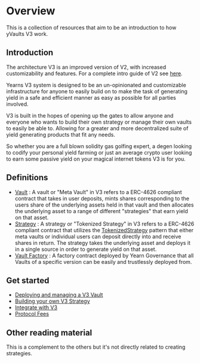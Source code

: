 # Overview

This is a collection of resources that aim to be an introduction to how yVaults V3 work.

## Introduction

The architecture V3 is an improved version of V2, with increased customizability and features. For a complete intro guide of V2 see [here](https://docs.yearn.finance/developers/v2/additional-resources).

Yearns V3 system is designed to be an un-opinionated and customizable infrastructure for anyone to easily build on to make the task of generating yield in a safe and efficient manner as easy as possible for all parties involved. 


V3 is built in the hopes of opening up the gates to allow anyone and everyone who wants to build their own strategy or manage their own vaults to easily be able to. Allowing for a greater and more decentralized suite of yield generating products that fit any needs. 

So whether you are a full blown solidity gas golfing expert, a degen looking to codify your personal yield farming or just an average crypto user looking to earn some passive yield on your magical internet tokens V3 is for you.

## Definitions
- [Vault](https://github.com/yearn/yearn-vaults-v3/blob/master/contracts/VaultV3.vy) : A vault or "Meta Vault" in V3 refers to a ERC-4626 compliant contract that takes in user deposits, mints shares corresponding to the users share of the underlying assets held in that vault and then allocates the underlying asset to a range of different "strategies" that earn yield on that asset. 
- [Strategy](https://github.com/yearn/tokenized-strategy) : A strategy or "Tokenized Strategy" in V3 refers to a ERC-4626 compliant contract that utilizes the [TokenizedStrategy](https://github.com/yearn/tokenized-strategy/blob/master/src/TokenizedStrategy.sol#L14-L26) pattern that either meta vaults or individual users can deposit directly into and receive shares in return. The strategy takes the underlying asset and deploys it in a single source in order to generate yield on that asset.
- [Vault Factory](https://github.com/yearn/yearn-vaults-v3/blob/master/contracts/VaultFactory.vy) : A factory contract deployed by Yearn Governance that all Vaults of a specific version can be easily and trustlessly deployed from.


## Get started

- [Deploying and managing a V3 Vault](link)
- [Building your own V3 Strategy](link)
- [Integrate with V3](link)
- [Protocol Fees](LINK)

## Other reading material

This is a complement to the others but it's not directly related to creating strategies.
